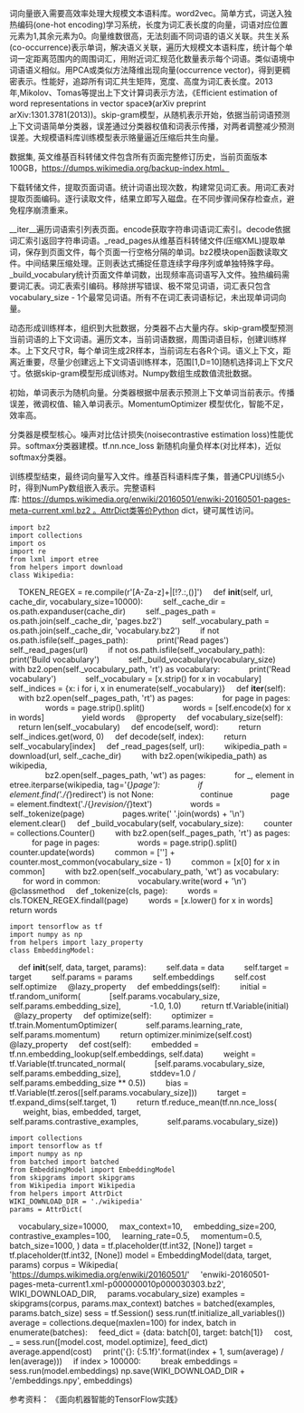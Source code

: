 词向量嵌入需要高效率处理大规模文本语料库。word2vec。简单方式，词送入独热编码(one-hot encoding)学习系统，长度为词汇表长度的向量，词语对应位置元素为1,其余元素为0。向量维数很高，无法刻画不同词语的语义关联。共生关系(co-occurrence)表示单词，解决语义关联，遍历大规模文本语料库，统计每个单词一定距离范围内的周围词汇，用附近词汇规范化数量表示每个词语。类似语境中词语语义相似。用PCA或类似方法降维出现向量(occurrence vector)，得到更稠密表示。性能好，追踪所有词汇共生矩阵，宽度、高度为词汇表长度。2013年,Mikolov、Tomas等提出上下文计算词表示方法，《Efficient estimation of word representations in vector space》(arXiv preprint arXiv:1301.3781(2013))。skip-gram模型，从随机表示开始，依据当前词语预测上下文词语简单分类器，误差通过分类器权值和词表示传播，对两者调整减少预测误差。大规模语料库训练模型表示赂量逼近压缩后共生向量。

数据集, 英文维基百科转储文件包含所有页面完整修订历史，当前页面版本100GB，https://dumps.wikimedia.org/backup-index.html。

下载转储文件，提取页面词语。统计词语出现次数，构建常见词汇表。用词汇表对提取页面编码。逐行读取文件，结果立即写入磁盘。在不同步骤间保存检查点，避免程序崩溃重来。

__iter__遍历词语索引列表页面。encode获取字符串词语词汇索引。decode依据词汇索引返回字符串词语。_read_pages从维基百科转储文件(压缩XML)提取单词，保存到页面文件，每个页面一行空格分隔的单词。bz2模块open函数读取文件。中间结果压缩处理。正则表达式捕捉任意连续字母序列或单独特殊字母。_build_vocabulary统计页面文件单词数，出现频率高词语写入文件。独热编码需要词汇表。词汇表索引编码。移除拼写错误、极不常见词语，词汇表只包含vocabulary_size - 1个最常见词语。所有不在词汇表词语<unk>标记，未出现单词词向量。

动态形成训练样本，组织到大批数据，分类器不占大量内存。skip-gram模型预测当前词语的上下文词语。遍历文本，当前词语数据，周围词语目标，创建训练样本。上下文尺寸R，每个单词生成2R样本，当前词左右各R个词。语义上下文，距离近重要，尽量少创建远上下文词语训练样本，范围[1,D=10]随机选择词上下文尺寸。依据skip-gram模型形成训练对。Numpy数组生成数值流批数据。

初始，单词表示为随机向量。分类器根据中层表示预测上下文单词当前表示。传播误差，微调权值、输入单词表示。MomentumOptimizer 模型优化，智能不足，效率高。

分类器是模型核心。噪声对比估计损失(noisecontrastive estimation loss)性能优异。softmax分类器建模。tf.nn.nce_loss 新随机向量负样本(对比样本)，近似softmax分类器。

训练模型结束，最终词向量写入文件。维基百科语料库子集，普通CPU训练5小时，得到NumPy数组嵌入表示。完整语料库: https://dumps.wikimedia.org/enwiki/20160501/enwiki-20160501-pages-meta-current.xml.bz2 。AttrDict类等价Python dict，键可属性访问。

    import bz2
    import collections
    import os
    import re
    from lxml import etree
    from helpers import download
    class Wikipedia:
        TOKEN_REGEX = re.compile(r'[A-Za-z]+|[!?.:,()]')
        def __init__(self, url, cache_dir, vocabulary_size=10000):
            self._cache_dir = os.path.expanduser(cache_dir)
            self._pages_path = os.path.join(self._cache_dir, 'pages.bz2')
            self._vocabulary_path = os.path.join(self._cache_dir, 'vocabulary.bz2')
            if not os.path.isfile(self._pages_path):
                print('Read pages')
                self._read_pages(url)
            if not os.path.isfile(self._vocabulary_path):
                print('Build vocabulary')
                self._build_vocabulary(vocabulary_size)
            with bz2.open(self._vocabulary_path, 'rt') as vocabulary:
                print('Read vocabulary')
                self._vocabulary = [x.strip() for x in vocabulary]
            self._indices = {x: i for i, x in enumerate(self._vocabulary)}
        def __iter__(self):
            with bz2.open(self._pages_path, 'rt') as pages:
                for page in pages:
                    words = page.strip().split()
                    words = [self.encode(x) for x in words]
                    yield words
        @property
        def vocabulary_size(self):
            return len(self._vocabulary)
        def encode(self, word):
            return self._indices.get(word, 0)
        def decode(self, index):
            return self._vocabulary[index]
        def _read_pages(self, url):
            wikipedia_path = download(url, self._cache_dir)
            with bz2.open(wikipedia_path) as wikipedia, \
                bz2.open(self._pages_path, 'wt') as pages:
                for _, element in etree.iterparse(wikipedia, tag='{*}page'):
                    if element.find('./{*}redirect') is not None:
                        continue
                    page = element.findtext('./{*}revision/{*}text')
                    words = self._tokenize(page)
                    pages.write(' '.join(words) + '\n')
                    element.clear()
        def _build_vocabulary(self, vocabulary_size):
            counter = collections.Counter()
            with bz2.open(self._pages_path, 'rt') as pages:
                for page in pages:
                    words = page.strip().split()
                    counter.update(words)
            common = ['<unk>'] + counter.most_common(vocabulary_size - 1)
            common = [x[0] for x in common]
            with bz2.open(self._vocabulary_path, 'wt') as vocabulary:
                for word in common:
                    vocabulary.write(word + '\n')
        @classmethod
        def _tokenize(cls, page):
            words = cls.TOKEN_REGEX.findall(page)
            words = [x.lower() for x in words]
            return words

    import tensorflow as tf
    import numpy as np
    from helpers import lazy_property
    class EmbeddingModel:
        def __init__(self, data, target, params):
            self.data = data
            self.target = target
            self.params = params
            self.embeddings
            self.cost
            self.optimize
        @lazy_property
        def embeddings(self):
            initial = tf.random_uniform(
                [self.params.vocabulary_size, self.params.embedding_size],
                -1.0, 1.0)
            return tf.Variable(initial)
        @lazy_property
        def optimize(self):
            optimizer = tf.train.MomentumOptimizer(
                self.params.learning_rate, self.params.momentum)
            return optimizer.minimize(self.cost)
        @lazy_property
        def cost(self):
            embedded = tf.nn.embedding_lookup(self.embeddings, self.data)
            weight = tf.Variable(tf.truncated_normal(
                [self.params.vocabulary_size, self.params.embedding_size],
                stddev=1.0 / self.params.embedding_size ** 0.5))
            bias = tf.Variable(tf.zeros([self.params.vocabulary_size]))
            target = tf.expand_dims(self.target, 1)
            return tf.reduce_mean(tf.nn.nce_loss(
                weight, bias, embedded, target,
                self.params.contrastive_examples,
                self.params.vocabulary_size))

    import collections
    import tensorflow as tf
    import numpy as np
    from batched import batched
    from EmbeddingModel import EmbeddingModel
    from skipgrams import skipgrams
    from Wikipedia import Wikipedia
    from helpers import AttrDict
    WIKI_DOWNLOAD_DIR = './wikipedia'
    params = AttrDict(
        vocabulary_size=10000,
        max_context=10,
        embedding_size=200,
        contrastive_examples=100,
        learning_rate=0.5,
        momentum=0.5,
        batch_size=1000,
    )
    data = tf.placeholder(tf.int32, [None])
    target = tf.placeholder(tf.int32, [None])
    model = EmbeddingModel(data, target, params)
    corpus = Wikipedia(
        'https://dumps.wikimedia.org/enwiki/20160501/'
        'enwiki-20160501-pages-meta-current1.xml-p000000010p000030303.bz2',
        WIKI_DOWNLOAD_DIR,
        params.vocabulary_size)
    examples = skipgrams(corpus, params.max_context)
    batches = batched(examples, params.batch_size)
    sess = tf.Session()
    sess.run(tf.initialize_all_variables())
    average = collections.deque(maxlen=100)
    for index, batch in enumerate(batches):
        feed_dict = {data: batch[0], target: batch[1]}
        cost, _ = sess.run([model.cost, model.optimize], feed_dict)
        average.append(cost)
        print('{}: {:5.1f}'.format(index + 1, sum(average) / len(average)))
        if index > 100000:
            break
    embeddings = sess.run(model.embeddings)
    np.save(WIKI_DOWNLOAD_DIR + '/embeddings.npy', embeddings)

参考资料：
《面向机器智能的TensorFlow实践》


